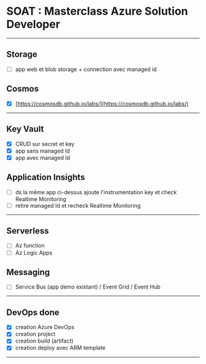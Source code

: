 # SOAT : Masterclass Azure Solution Developer

---

## Storage

- [ ] app web et blob storage + connection avec managed id

## Cosmos

- [x] [https://cosmosdb.github.io/labs/](https://cosmosdb.github.io/labs/)

---

## Key Vault

- [x] CRUD sur secret et key
- [x] app sans managed Id
- [x] app avec managed Id

## Application Insights

- [ ] ds la même app ci-dessus ajoute l'instrumentation key et check Realtime Monitoring
- [ ] retire managed Id et recheck Realtime Monitoring

---

## Serverless

- [ ] Az function
- [ ] Az Logic Apps

## Messaging

- [ ]  Service Bus (app demo existant) / Event Grid / Event Hub

---

## DevOps  done

- [x] creation Azure DevOps
- [x] creation project
- [x] creation build (artifact)
- [x] creation deploy avec ARM template

---
